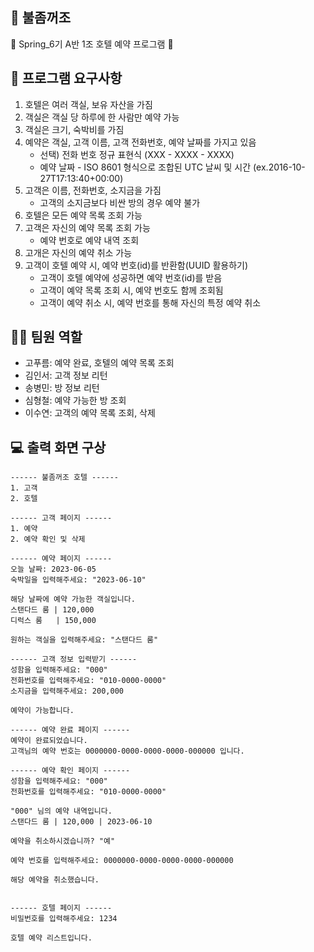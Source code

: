 ## 🎇 불좀꺼조
🏨 Spring_6기 A반 1조 호텔 예약 프로그램 🏨

## 📍 프로그램 요구사항
1. 호텔은 여러 객실, 보유 자산을 가짐
2. 객실은 객실 당 하루에 한 사람만 예약 가능
3. 객실은 크기, 숙박비를 가짐
4. 예약은 객실, 고객 이름, 고객 전화번호, 예약 날짜를 가지고 있음
   - 선택) 전화 번호 정규 표현식 (XXX - XXXX - XXXX)
   - 예약 날짜 - ISO 8601 형식으로 조합된 UTC 날씨 및 시간 (ex.2016-10-27T17:13:40+00:00)
5. 고객은 이름, 전화번호, 소지금을 가짐
   - 고객의 소지금보다 비싼 방의 경우 예약 불가
6. 호텔은 모든 예약 목록 조회 가능
7. 고객은 자신의 예약 목록 조회 가능
   - 예약 번호로 예약 내역 조회
8. 고개은 자신의 예약 취소 가능
9. 고객이 호텔 예약 시, 예약 번호(id)를 반환함(UUID 활용하기)
   - 고객이 호텔 예약에 성공하면 예약 번호(id)를 받음
   - 고객이 예약 목록 조회 시, 예약 번호도 함께 조회됨
   - 고객이 예약 취소 시, 예약 번호를 통해 자신의 특정 예약 취소


## 👩‍💻 팀원 역할
- 고푸름: 예약 완료, 호텔의 예약 목록 조회
- 김인서: 고객 정보 리턴
- 송병민: 방 정보 리턴
- 심형철: 예약 가능한 방 조회
- 이수연: 고객의 예약 목록 조회, 삭제


## 💻 출력 화면 구상
```
------ 불좀꺼조 호텔 ------
1. 고객
2. 호텔

------ 고객 페이지 ------
1. 예약
2. 예약 확인 및 삭제

------ 예약 페이지 ------
오늘 날짜: 2023-06-05
숙박일을 입력해주세요: "2023-06-10"

해당 날짜에 예약 가능한 객실입니다.
스탠다드 룸 | 120,000
디럭스 룸   | 150,000

원하는 객실을 입력해주세요: "스탠다드 룸"

------ 고객 정보 입력받기 ------
성함을 입력해주세요: "000"
전화번호를 입력해주세요: "010-0000-0000"
소지금을 입력해주세요: 200,000

예약이 가능합니다.

------ 예약 완료 페이지 ------
예약이 완료되었습니다.
고객님의 예약 번호는 0000000-0000-0000-0000-000000 입니다.

------ 예약 확인 페이지 ------
성함을 입력해주세요: "000"
전화번호를 입력해주세요: "010-0000-0000"

"000" 님의 예약 내역입니다.
스탠다드 룸 | 120,000 | 2023-06-10

예약을 취소하시겠습니까? "예"

예약 번호를 입력해주세요: 0000000-0000-0000-0000-000000

해당 예약을 취소했습니다.


------ 호텔 페이지 ------
비밀번호를 입력해주세요: 1234

호텔 예약 리스트입니다.


```
